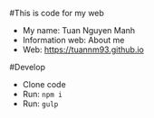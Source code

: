 #This is code for my web
- My name: Tuan Nguyen Manh
- Information web: About me
- Web: https://tuannm93.github.io

#Develop
- Clone code
- Run: `npm i`
- Run: `gulp`
